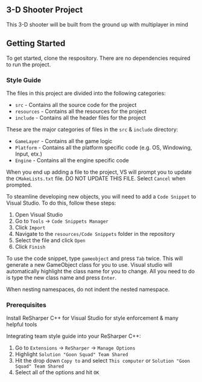## 3-D Shooter Project

This 3-D shooter will be built from the ground up with multiplayer in mind

## Getting Started

To get started, clone the respository. There are no dependencies required to run the project.

### Style Guide

The files in this project are divided into the following categories:

- `src` - Contains all the source code for the project
- `resources` - Contains all the resources for the project
- `include` - Contains all the header files for the project

These are the major categories of files in the `src` & `include` directory:

- `GameLayer` - Contains all the game logic
- `Platform` - Contains all the platform specific code (e.g. OS, Windowing, Input, etx.)
- `Engine` - Contains all the engine specific code

When you end up adding a file to the project, VS will prompt you to update the `CMakeLists.txt` file. DO NOT UPDATE THIS FILE. Select `Cancel` when prompted.

To steamline developing new objects, you will need to add a `Code Snippet` to Visual Studio. To do this, follow these steps:

1. Open Visual Studio
2. Go to `Tools` -> `Code Snippets Manager`
3. Click `Import`
4. Navigate to the `resources/Code Snippets` folder in the repository
5. Select the file and click `Open`
6. Click `Finish`

To use the code snippet, type `gameobject` and press `Tab` twice. This will generate a new GameObject class for you to use.
Visual studio will automatically highlight the class name for you to change. All you need to do is type the new class name and press `Enter`.

When nesting namespaces, do not indent the nested namespace.

### Prerequisites

Install ReSharper C++ for Visual Studio for style enforcement & many helpful tools

Integrating team style guide into your ReSharper C++:

1. Go to `Extensions` -> `ReSharper` -> `Manage Options`
2. Highlight `Solution "Goon Squad" Team Shared`
3. Hit the drop down `Copy to` and select `This computer` or `Solution "Goon Squad" Team Shared`
4. Select all of the options and hit `OK`